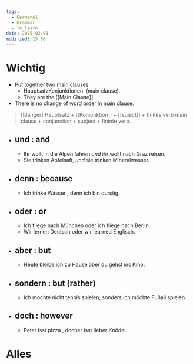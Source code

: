 ```yaml
---
tags:
  - GermanA1
  - Grammar
  - To_learn
date: 2025-02-01
modified: 15:00
---
```

# Wichtig
- Put together two main clauses.
	- HauptsatzKonjunktionen. (main clause).
	- They are the [[Main Clause]] .
- There is no change of word order in main clause.

>[!danger] Hauptsatz + [[Konjunktion]] + [[suject]] + finites verb
main clause + conjunction + subject + fininte verb.

- ## und  : and
	- Ihr wollt in die Alpen fahren *und* ihr wollt nach Graz reisen.
	- Sie trinken Apfelsaft, _und_ sie trinken Mineralwasser.
- ## denn : because
	- Ich trinke Wasser , denn ich bin durstig.
- ## oder : or 
	- Ich fliege nach München oder ich fliege nach Berlin.
	- Wir lernen Deutsch oder wir learned Englisch.
- ## aber : but
	- Heute bleibe ich zu Hause aber du gehst ins Kino.
- ## sondern : but (rather)
	- Ich möchte nicht tennis spielen, sonders ich möchte Fußall spielen.
- ## doch : however
	- Peter isst pizza , docher isst lieber Knödel.

# Alles
